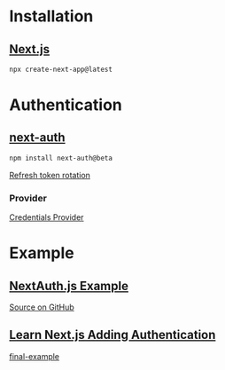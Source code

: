 # Installation

## [Next.js](https://nextjs.org/docs/getting-started/installation)

```bash
npx create-next-app@latest
```

# Authentication

## [next-auth](https://authjs.dev/reference/nextjs)

```bash
npm install next-auth@beta
```

[Refresh token rotation](https://authjs.dev/guides/basics/refresh-token-rotation)

### Provider

[Credentials Provider](https://authjs.dev/guides/providers/credentials#example---username--password)

# Example

## [NextAuth.js Example](https://next-auth-example.vercel.app)

[Source on GitHub](https://github.com/nextauthjs/next-auth/tree/main/apps/examples/nextjs)

## [Learn Next.js Adding Authentication](https://nextjs.org/learn/dashboard-app/adding-authentication)

[final-example](https://github.com/vercel/next-learn/tree/main/dashboard/final-example)
